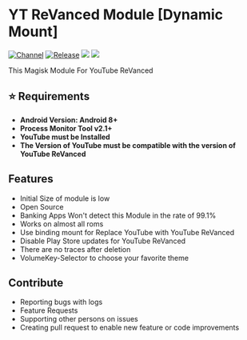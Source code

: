 # YT ReVanced Module [Dynamic Mount]
[![Channel](https://img.shields.io/badge/Telegram-Channel-blue.svg?logo=telegram)](https://t.me/Near365_Official)
[![Release](https://img.shields.io/github/v/release/NearVPN/Youtube-ReVanced-Module?label=Release)](https://github.com/NearVPN/Youtube-ReVanced-Module/releases/latest)
![](https://img.shields.io/badge/Android-8.0%20--%2013-red.svg)
<img src="https://img.shields.io/github/downloads/NearVPN/Youtube-ReVanced-Module/total">

This Magisk Module For YouTube ReVanced

## ⭐ Requirements
- **Android Version: Android 8+**
- **Process Monitor Tool v2.1+**
- **YouTube must be Installed**
- **The Version of YouTube must be compatible with the version of YouTube ReVanced**
## Features
- Initial Size of module is low
- Open Source
- Banking Apps Won't detect this Module in the rate of 99.1%
- Works on almost all roms
- Use binding mount for Replace YouTube with YouTube ReVanced
- Disable Play Store updates for YouTube ReVanced 
- There are no traces after deletion
- VolumeKey-Selector to choose your favorite theme
## Contribute
- Reporting bugs with logs
- Feature Requests
- Supporting other persons on issues
- Creating pull request to enable new feature or code improvements
